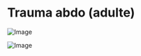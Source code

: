# Trauma abdo (adulte)

![Image](.//media/urgences/Scan_0102.jpg)

![Image](.//media/urgences/Scan_0102_verso.jpg)
